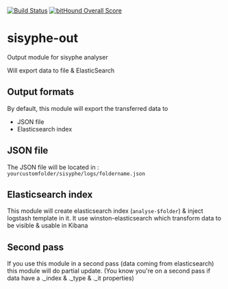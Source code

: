 [![Build Status](https://travis-ci.org/istex/sisyphe-out.svg?branch=master)](https://travis-ci.org/istex/sisyphe-out)
[![bitHound Overall Score](https://www.bithound.io/github/istex/sisyphe-out/badges/score.svg)](https://www.bithound.io/github/istex/sisyphe-out)

sisyphe-out
========
Output module for sisyphe analyser

Will export data to file & ElasticSearch


## Output formats
By default, this module will export the transferred data to 
- JSON file
- Elasticsearch index


## JSON file
The JSON file will be located in : 
`yourcustomfolder/sisyphe/logs/foldername.json`


## Elasticsearch index
This module will create elasticsearch index (`analyse-$folder`) & inject logstash template in it.
It use winston-elasticsearch which transform data to be visible & usable in Kibana


## Second pass
If you use this module in a second pass (data coming from elasticsearch) this module will do partial update.
(You know you're on a second pass if data have a ._index & ._type & ._it properties)

